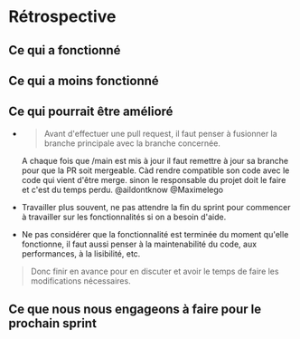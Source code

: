 # Rétrospective 
## Ce qui a fonctionné

## Ce qui a moins fonctionné

## Ce qui pourrait être amélioré
- > Avant d'effectuer une pull request, il faut penser à fusionner la branche principale avec la branche concernée.

    A chaque fois que /main est mis à jour il faut remettre à jour sa branche pour que la PR soit mergeable. Càd rendre compatible son code avec le code qui vient d'être merge. sinon le responsable du projet doit le faire et c'est du temps perdu. @aildontknow @Maximelego

- Travailler plus souvent, ne pas attendre la fin du sprint pour commencer à travailler sur les fonctionnalités si on a besoin d'aide.

- Ne pas considérer que la fonctionnalité est terminée du moment qu'elle fonctionne, il faut aussi penser à la maintenabilité du code, aux performances, à la lisibilité, etc.
> Donc finir en avance pour en discuter et avoir le temps de faire les modifications nécessaires.

## Ce que nous nous engageons à faire pour le prochain sprint